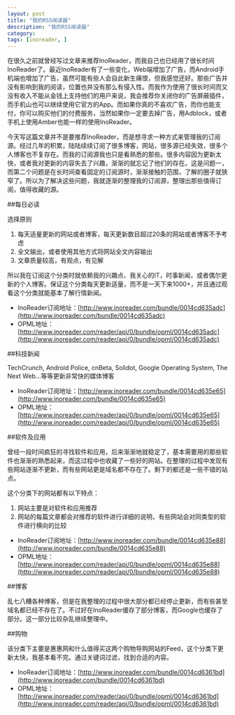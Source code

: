 ```yaml
---
layout: post
title: "我的RSS阅读器"
description: "我的RSS阅读器"
category: 
tags: [inoreader, ]
---
```


在很久之前就曾经写过文章来推荐InoReader，而我自己也已经用了很长时间InoReader了。最近InoReader有了一些变化，Web端增加了广告，而Android手机端也增加了广告，虽然可能有些人会自此新生痛恨，但我感觉还好。那些广告并没有影响到我的阅读，位置也并没有那么有侵入性。而我作为使用了很长时间而又没有收入不能从金钱上支持他们的用户来说，我会推荐你关闭你的广告屏蔽插件，而手机山也可以继续使用它官方的App。而如果你真的不喜欢广告，而你也能支付，你可以购买他们的付费服务，当然如果你一定要去掉广告，用Adblock，或者手机上使用Amber也能一样的使用InoReader。

今天写这篇文章并不是要推荐InoReader，而是想寻求一种方式来管理我的订阅源。经过几年的积累，陆陆续续订阅了很多博客，网站，很多源已经失效，很多个人博客也不复存在。而我的订阅源我也只是看熟悉的那些。很多内容因为更新太快，或者我对更新的内容失去了兴趣，渐渐的就忘记了他们的存在。这是问题一，而第二个问题是在长时间查看固定的订阅源时，渐渐接触的范围，了解的圈子就狭窄了。所以为了解决这些问题，我就逐渐的整理我的订阅源，整理出那些值得订阅，值得收藏的源。

##每日必读

选择原则

1. 每天适量更新的网站或者博客，每天更新数目超过20条的网站或者博客不予考虑
2. 全文输出，或者使用其他方式将网站全文内容输出
3. 文章质量较高，有观点，有见解

所以我在订阅这个分类时就依赖我的兴趣点、我关心的IT，时事新闻，或者偶尔更新的个人博客。保证这个分类每天更新适量，而不是一天下来1000+，并且通过观看这个分类就能基本了解行情新闻。

- InoReader订阅地址：[http://www.inoreader.com/bundle/0014cd635adc](http://www.inoreader.com/bundle/0014cd635adc)
- OPML地址：[http://www.inoreader.com/reader/api/0/bundle/opml/0014cd635adc](http://www.inoreader.com/reader/api/0/bundle/opml/0014cd635adc)

##科技新闻

TechCrunch, Android Police, cnBeta, Solidot, Google Operating System, The Next Web...等等更新非常快的媒体博客

- InoReader订阅地址：[http://www.inoreader.com/bundle/0014cd635e65](http://www.inoreader.com/bundle/0014cd635e65)
- OPML地址：[http://www.inoreader.com/reader/api/0/bundle/opml/0014cd635e65](http://www.inoreader.com/reader/api/0/bundle/opml/0014cd635e65)

##软件及应用

曾经一段时间疯狂的寻找软件和应用，后来渐渐地就稳定了，基本需要用的那些软件也渐渐的熟悉起来，而这过程中也收藏了一些好的网站。在整理的过程中发现有些网站逐渐不更新，而有些网站更是域名都不存在了。剩下的都还是一些不错的站点。

这个分类下的网站都有以下特点：

1. 网站主要是对软件和应用推荐
2. 网站的每篇文章都会对推荐的软件进行详细的说明，有些网站会对同类型的软件进行横向的比较

- InoReader订阅地址：[http://www.inoreader.com/bundle/0014cd635e88](http://www.inoreader.com/bundle/0014cd635e88)
- OPML地址：[http://www.inoreader.com/reader/api/0/bundle/opml/0014cd635e88](http://www.inoreader.com/reader/api/0/bundle/opml/0014cd635e88)

##博客

乱七八糟各种博客，但是在我整理的过程中很大部分都已经停止更新，而有些甚至域名都已经不存在了。不过好在InoReader缓存了部分博客，而Google也缓存了部分。这一部分比较杂乱继续整理中。


##购物

该分类下主要是惠惠网和什么值得买这两个购物导购网站的Feed，这个分类下更新太快，我基本看不完。通过关键词过滤，找到合适的内容。

- InoReader订阅地址：[http://www.inoreader.com/bundle/0014cd6361bd](http://www.inoreader.com/bundle/0014cd6361bd)
- OPML地址：[http://www.inoreader.com/reader/api/0/bundle/opml/0014cd6361bd](http://www.inoreader.com/reader/api/0/bundle/opml/0014cd6361bd)
